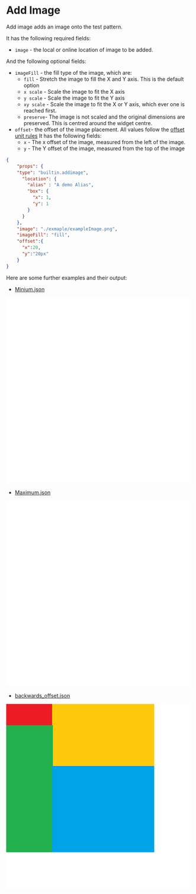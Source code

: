 # Add Image

Add image adds an image onto the test pattern.

It has the following required fields:

- `image` - the local or online location of image to be added.

And the following optional fields:

- `imageFill` - the fill type of the image, which are:
  - `fill` - Stretch the image to fill the X and Y axis. This is the default option
  - `x scale` - Scale the image to fit the X axis
  - `y scale` - Scale the image to fit the Y axis
  - `xy scale` -  Scale the image to fit the X or Y axis, which ever one is reached first.
  - `preserve`- The image is not scaled and the original dimensions are preserved. This is centred
  around the widget centre.
- `offset`- the offset of the image placement.
All values follow the [offset unit rules](../utils/parameters/readme.md#offset)
It has the following fields:
  - `x` - The x offset of the image, measured from the left of the image.
  - `y` - The Y offset of the image, measured from the top of the image

```json
{
    "props": {
    "type": "builtin.addimage",
      "location": {
        "alias" : "A demo Alias",
        "box": {
          "x": 1,
          "y": 1
        }
      }
    },
    "image": "./exmaple/exampleImage.png",
    "imageFill": "fill",
    "offset":{
      "x":20,
      "y":"20px"
    }
}
```

Here are some further examples and their output:

- [Minium.json](../exampleJson/builtin.addimage/minimum-example.json)

![image](../exampleJson/builtin.addimage/minimum-example.png)

- [Maximum.json](../exampleJson/builtin.addimage/maximum-example.json)

![image](../exampleJson/builtin.addimage/maximum-example.png)

- [backwards_offset.json](../exampleJson/builtin.addimage/backwards_offset-example.json)

![image](../exampleJson/builtin.addimage/backwards_offset-example.png)
